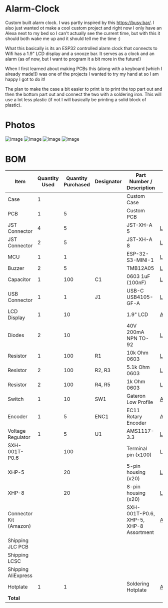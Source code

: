 # Alarm-Clock

Custom built alarm clock. I was partly inspired by this https://busy.bar/. I also just wanted ot make a cool custom project and right now I only have an Alexa next to my bed so I can't actually see the current time, but with this it should both wake me up and it should tell me the time :) 

What this basically is its an ESP32 controlled alarm clock that connects to Wifi has a 1.9" LCD display and a snooze bar. It serves as a clock and an alarm (as of now, but I want to program it a bit more in the future!)

When I first learned about making PCBs this (along with a keyboard [which I already made!]) was one of the projects I wanted to try my hand at so I am happy I got to do it!

The plan to make the case a bit easier to print is to print the top part out and then the bottom part out and connect the two with a soldering iron. This will use a lot less plastic (if not I will basically be printing a solid block of plastic).

# Photos

![image](https://github.com/user-attachments/assets/4e5bb61c-47e1-4444-8f99-453aa80d3cd4)
![image](https://github.com/user-attachments/assets/80e9fbce-8971-47c7-9332-39027cc3fba1)
![image](https://github.com/user-attachments/assets/a8e63787-a606-4243-9073-25941b7e3b01)
![image](https://github.com/user-attachments/assets/1c70145e-44f7-451b-9ec1-bf2e765dd925)

# BOM

| Item | Quantity Used | Quantity Purchased | Designator | Part Number / Description | Link | Cost |
|------|--------------|-------------------|------------|--------------------------|------|------|
| Case | 1 | | | Custom Case | | |
| PCB | 1 | 5 | | Custom PCB | | $8.90 |
| JST Connector | 4 | 5 | | JST-XH-A 5 | [LCSC](https://lcsc.com/product-detail/Wire-To-Board-Connector_JST-B5B-XH-A-LF-SN_C157991.html) | $0.42 |
| JST Connector | 2 | 5 | | JST-XH-A 8 | [LCSC](https://lcsc.com/product-detail/Wire-To-Board-Connector_JST-B8B-XH-A-LF-SN_C157972.html) | $0.66 |
| MCU | 1 | 1 | | ESP-32-S3-MINI-1 | [LCSC](https://lcsc.com/product-detail/WiFi-Modules_Espressif-Systems-ESP32-S3-MINI-1-N8_C2913206.html) | $5.11 |
| Buzzer | 2 | 5 | | TMB12A05 | [LCSC](https://lcsc.com/product-detail/Buzzers_Jiangsu-Huaneng-Elec-TMB12A05_C96093.html) | $0.90 |
| Capacitor | 1 | 100 | C1 | 0603 1uF (100nF) | [LCSC](https://lcsc.com/product-detail/image/CC0603KRX7R9BB104_C14663.html) | $0.24 |
| USB Connector | 1 | 1 | J1 | USB-C USB4105-GF-A | [LCSC](https://lcsc.com/product-detail/USB-Connectors_Global-Connector-Technology-USB4105-GF-A_C3020560.html) | $1.16 |
| LCD Display | 1 | 10 | | 1.9" LCD | [AliExpress](https://www.aliexpress.us/item/3256807182983606.html) | $3.25 |
| Diodes | 2 | 10 | | 40V 200mA NPN TO-92 | [LCSC](https://lcsc.com/product-detail/image/2N3904X_C5156722.html) | $0.38 |
| Resistor | 1 | 100 | R1 | 10k Ohm 0603 | [LCSC](https://lcsc.com/product-detail/image/RC0603FR-0710KL_C98220.html) | $0.11 |
| Resistor | 2 | 100 | R2, R3 | 5.1k Ohm 0603 | [LCSC](https://lcsc.com/product-detail/image/RC0603FR-075K1L_C105580.html) | $0.12 |
| Resistor | 2 | 100 | R4, R5 | 1k Ohm 0603 | [LCSC](https://lcsc.com/product-detail/Chip-Resistor-Surface-Mount_YAGEO-RC0603FR-071KL_C22548.html) | $0.11 |
| Switch | 1 | 10 | SW1 | Gateron Low Profile | [AliExpress](https://www.aliexpress.us/item/3256808635477539.html) | $5.79 |
| Encoder | 1 | 5 | ENC1 | EC11 Rotary Encoder | [AliExpress](https://www.aliexpress.us/item/3256801237549169.html) | $0.99 |
| Voltage Regulator | 1 | 5 | U1 | AMS1117-3.3 | [LCSC](https://lcsc.com/product-detail/Voltage-Regulators-Linear-Low-Drop-Out-LDO-Regulators_Advanced-Monolithic-Systems-AMS1117-3-3_C6186.html) | $0.87 |
| SXH-001T-P0.6 | | 100 | | Terminal pin (x100) | [LCSC](https://lcsc.com/product-detail/Housing-Contact_JST-SXH-001T-P0-6_C140573.html) | $1.08 |
| XHP-5 | | 20 | | 5-pin housing (x20) | [LCSC](https://lcsc.com/product-detail/Housings-Wire-To-Board-Wire-To-Wire_JST-XHP-5_C144404.html) | $0.46 |
| XHP-8 | | 20 | | 8-pin housing (x20) | [LCSC](https://lcsc.com/product-detail/Housings-Wire-To-Board-Wire-To-Wire_JST-XHP-8_C144407.html) | $0.65 |
| Connector Kit (Amazon) | | | | SXH-001T-P0.6, XHP-5, XHP-8 Assortment | [Amazon](https://a.co/d/gTI01NR) | $6.97 |
| Shipping JLC PCB | | | | | | $22.73 |
| Shipping LCSC | | | | | | $17.39 |
| Shipping AliExpress | | | | | | $0.00 |
| Hotplate | 1 | 1 | | Soldering Hotplate | [AliExpress](https://www.aliexpress.us/item/3256806325004979.html) | $20.05 |
| **Total** | | | | | | **$77.72** |


